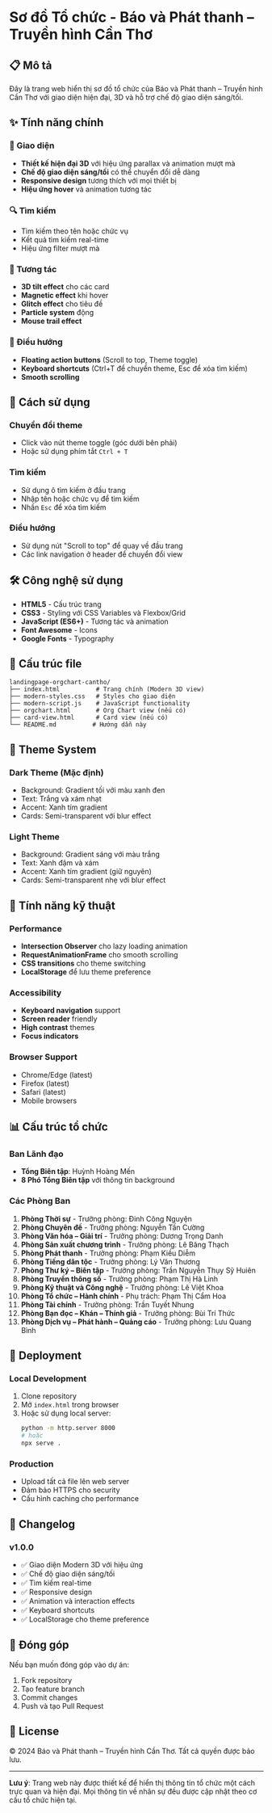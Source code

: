 # Sơ đồ Tổ chức - Báo và Phát thanh – Truyền hình Cần Thơ

## 📋 Mô tả

Đây là trang web hiển thị sơ đồ tổ chức của Báo và Phát thanh – Truyền hình Cần Thơ với giao diện hiện đại, 3D và hỗ trợ chế độ giao diện sáng/tối.

## ✨ Tính năng chính

### 🎨 Giao diện
- **Thiết kế hiện đại 3D** với hiệu ứng parallax và animation mượt mà
- **Chế độ giao diện sáng/tối** có thể chuyển đổi dễ dàng
- **Responsive design** tương thích với mọi thiết bị
- **Hiệu ứng hover** và animation tương tác

### 🔍 Tìm kiếm
- Tìm kiếm theo tên hoặc chức vụ
- Kết quả tìm kiếm real-time
- Hiệu ứng filter mượt mà

### 🎯 Tương tác
- **3D tilt effect** cho các card
- **Magnetic effect** khi hover
- **Glitch effect** cho tiêu đề
- **Particle system** động
- **Mouse trail effect**

### 📱 Điều hướng
- **Floating action buttons** (Scroll to top, Theme toggle)
- **Keyboard shortcuts** (Ctrl+T để chuyển theme, Esc để xóa tìm kiếm)
- **Smooth scrolling**

## 🚀 Cách sử dụng

### Chuyển đổi theme
- Click vào nút theme toggle (góc dưới bên phải)
- Hoặc sử dụng phím tắt `Ctrl + T`

### Tìm kiếm
- Sử dụng ô tìm kiếm ở đầu trang
- Nhập tên hoặc chức vụ để tìm kiếm
- Nhấn `Esc` để xóa tìm kiếm

### Điều hướng
- Sử dụng nút "Scroll to top" để quay về đầu trang
- Các link navigation ở header để chuyển đổi view

## 🛠️ Công nghệ sử dụng

- **HTML5** - Cấu trúc trang
- **CSS3** - Styling với CSS Variables và Flexbox/Grid
- **JavaScript (ES6+)** - Tương tác và animation
- **Font Awesome** - Icons
- **Google Fonts** - Typography

## 📁 Cấu trúc file

```
landingpage-orgchart-cantho/
├── index.html          # Trang chính (Modern 3D view)
├── modern-styles.css   # Styles cho giao diện
├── modern-script.js    # JavaScript functionality
├── orgchart.html       # Org Chart view (nếu có)
├── card-view.html      # Card view (nếu có)
└── README.md          # Hướng dẫn này
```

## 🎨 Theme System

### Dark Theme (Mặc định)
- Background: Gradient tối với màu xanh đen
- Text: Trắng và xám nhạt
- Accent: Xanh tím gradient
- Cards: Semi-transparent với blur effect

### Light Theme
- Background: Gradient sáng với màu trắng
- Text: Xanh đậm và xám
- Accent: Xanh tím gradient (giữ nguyên)
- Cards: Semi-transparent nhẹ với blur effect

## 🔧 Tính năng kỹ thuật

### Performance
- **Intersection Observer** cho lazy loading animation
- **RequestAnimationFrame** cho smooth scrolling
- **CSS transitions** cho theme switching
- **LocalStorage** để lưu theme preference

### Accessibility
- **Keyboard navigation** support
- **Screen reader** friendly
- **High contrast** themes
- **Focus indicators**

### Browser Support
- Chrome/Edge (latest)
- Firefox (latest)
- Safari (latest)
- Mobile browsers

## 📊 Cấu trúc tổ chức

### Ban Lãnh đạo
- **Tổng Biên tập**: Huỳnh Hoàng Mến
- **8 Phó Tổng Biên tập** với thông tin background

### Các Phòng Ban
1. **Phòng Thời sự** - Trưởng phòng: Đinh Công Nguyện
2. **Phòng Chuyên đề** - Trưởng phòng: Nguyễn Tấn Cường
3. **Phòng Văn hóa – Giải trí** - Trưởng phòng: Dương Trọng Danh
4. **Phòng Sản xuất chương trình** - Trưởng phòng: Lê Băng Thạch
5. **Phòng Phát thanh** - Trưởng phòng: Phạm Kiều Diễm
6. **Phòng Tiếng dân tộc** - Trưởng phòng: Lý Văn Thương
7. **Phòng Thư ký – Biên tập** - Trưởng phòng: Trần Nguyễn Thụy Sỹ Huiên
8. **Phòng Truyền thông số** - Trưởng phòng: Phạm Thị Hà Linh
9. **Phòng Kỹ thuật và Công nghệ** - Trưởng phòng: Lê Việt Khoa
10. **Phòng Tổ chức – Hành chính** - Phụ trách: Phạm Thị Cẩm Hoa
11. **Phòng Tài chính** - Trưởng phòng: Trần Tuyết Nhung
12. **Phòng Bạn đọc – Khán – Thính giả** - Trưởng phòng: Bùi Trí Thức
13. **Phòng Dịch vụ – Phát hành – Quảng cáo** - Trưởng phòng: Lưu Quang Bình

## 🚀 Deployment

### Local Development
1. Clone repository
2. Mở `index.html` trong browser
3. Hoặc sử dụng local server:
   ```bash
   python -m http.server 8000
   # hoặc
   npx serve .
   ```

### Production
- Upload tất cả file lên web server
- Đảm bảo HTTPS cho security
- Cấu hình caching cho performance

## 📝 Changelog

### v1.0.0
- ✅ Giao diện Modern 3D với hiệu ứng
- ✅ Chế độ giao diện sáng/tối
- ✅ Tìm kiếm real-time
- ✅ Responsive design
- ✅ Animation và interaction effects
- ✅ Keyboard shortcuts
- ✅ LocalStorage cho theme preference

## 🤝 Đóng góp

Nếu bạn muốn đóng góp vào dự án:
1. Fork repository
2. Tạo feature branch
3. Commit changes
4. Push và tạo Pull Request

## 📄 License

© 2024 Báo và Phát thanh – Truyền hình Cần Thơ. Tất cả quyền được bảo lưu.

---

**Lưu ý**: Trang web này được thiết kế để hiển thị thông tin tổ chức một cách trực quan và hiện đại. Mọi thông tin về nhân sự đều được cập nhật theo cơ cấu tổ chức hiện tại. 
